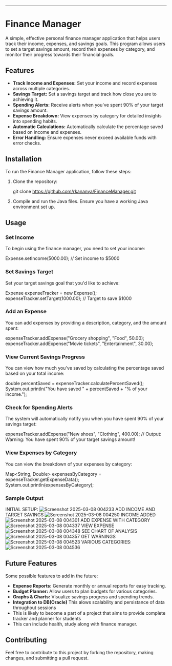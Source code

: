 

---

# Finance Manager

A simple, effective personal finance manager application that helps users track their income, expenses, and savings goals. This program allows users to set a target savings amount, record their expenses by category, and monitor their progress towards their financial goals.

## Features

- **Track Income and Expenses:** Set your income and record expenses across multiple categories.
- **Savings Target:** Set a savings target and track how close you are to achieving it.
- **Spending Alerts:** Receive alerts when you've spent 90% of your target savings amount.
- **Expense Breakdown:** View expenses by category for detailed insights into spending habits.
- **Automatic Calculations:** Automatically calculate the percentage saved based on income and expenses.
- **Error Handling:** Ensure expenses never exceed available funds with error checks.

## Installation

To run the Finance Manager application, follow these steps:

1. Clone the repository:

   git clone https://github.com/rkananya/FinanceManager.git

2. Compile and run the Java files. Ensure you have a working Java environment set up.

## Usage

### Set Income

To begin using the finance manager, you need to set your income:


Expense.setIncome(5000.00);  // Set income to $5000


### Set Savings Target

Set your target savings goal that you'd like to achieve:


Expense expenseTracker = new Expense();
expenseTracker.setTarget(1000.00);  // Target to save $1000


### Add an Expense

You can add expenses by providing a description, category, and the amount spent:


expenseTracker.addExpense("Grocery shopping", "Food", 50.00);
expenseTracker.addExpense("Movie tickets", "Entertainment", 30.00);


### View Current Savings Progress

You can view how much you've saved by calculating the percentage saved based on your total income:


double percentSaved = expenseTracker.calculatePercentSaved();
System.out.println("You have saved " + percentSaved + "% of your income.");


### Check for Spending Alerts

The system will automatically notify you when you have spent 90% of your savings target:


expenseTracker.addExpense("New shoes", "Clothing", 400.00);
// Output: Warning: You have spent 90% of your target savings amount!


### View Expenses by Category

You can view the breakdown of your expenses by category:


Map<String, Double> expensesByCategory = expenseTracker.getExpenseData();
System.out.println(expensesByCategory);


### Sample Output
INITIAL SETUP:
![Screenshot 2025-03-08 004233](https://github.com/user-attachments/assets/9dfa41a4-87fb-4a1c-847f-0c1020b0e76d)
ADD INCOME AND TARGET SAVINGS
![Screenshot 2025-03-08 004250](https://github.com/user-attachments/assets/59456027-7a3b-4ff4-8fef-114e6ee9968b)
INCOME ADDED
![Screenshot 2025-03-08 004301](https://github.com/user-attachments/assets/6d44ec66-4077-4204-89ec-a245db39dadb)
ADD EXPENSE WITH CATEGORY
![Screenshot 2025-03-08 004337](https://github.com/user-attachments/assets/2fe474bf-be54-4e4a-8a1a-2dff8d32d013)
VIEW EXPENSE
![Screenshot 2025-03-08 004348](https://github.com/user-attachments/assets/94ce49ae-c3f6-44f6-8cb5-576d2a269fba)
SEE CHART OF ANALYSIS
![Screenshot 2025-03-08 004357](https://github.com/user-attachments/assets/2d26fb84-21c9-481d-9061-816096665a30)
GET WARNINGS 
![Screenshot 2025-03-08 004523](https://github.com/user-attachments/assets/c229483d-afc7-4eb8-94b8-7fed75c79ea0)
VARIOUS CATEGORIES:
![Screenshot 2025-03-08 004536](https://github.com/user-attachments/assets/965ff90f-3ce5-4ad3-849e-02d57c49163d)


## Future Features

Some possible features to add in the future:
- **Expense Reports:** Generate monthly or annual reports for easy tracking.
- **Budget Planner:** Allow users to plan budgets for various categories.
- **Graphs & Charts:** Visualize savings progress and spending trends.
- **Integration to DB(Oracle)** This alows scalability and persistance of data throughout sessions
- This is likely to become a part of a project that aims to provide complete tracker and planner for students
- This can include health, study along with finance manager.

## Contributing

Feel free to contribute to this project by forking the repository, making changes, and submitting a pull request.

